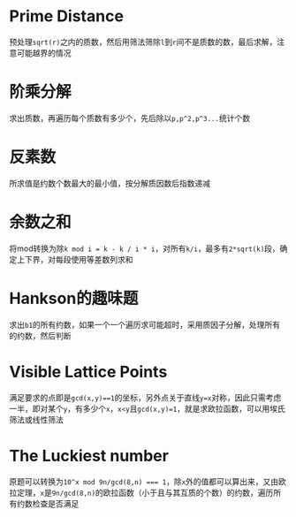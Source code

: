 # Prime Distance
预处理`sqrt(r)`之内的质数，然后用筛法筛除`l`到`r`间不是质数的数，最后求解，注意可能越界的情况
# 阶乘分解
求出质数，再遍历每个质数有多少个，先后除以`p,p^2,p^3...`统计个数
# 反素数
所求值是约数个数最大的最小值，按分解质因数后指数递减
# 余数之和
将mod转换为除`k mod i = k - k / i * i`，对所有`k/i`，最多有`2*sqrt(k)`段，确定上下界，对每段使用等差数列求和
# Hankson的趣味题
求出`b1`的所有约数，如果一个一个遍历求可能超时，采用质因子分解，处理所有的约数，然后判断
# Visible Lattice Points
满足要求的点即是`gcd(x,y)==1`的坐标，另外点关于直线`y=x`对称，因此只需考虑一半，即对某个`y`，有多少个`x`，`x<y`且`gcd(x,y)=1`，就是求欧拉函数，可以用埃氏筛法或线性筛法
# The Luckiest number
原题可以转换为`10^x mod 9n/gcd(8,n) === 1`，除`x`外的值都可以算出来，又由欧拉定理，`x`是`9n/gcd(8,n)`的欧拉函数（小于且与其互质的个数）的约数，遍历所有约数检查是否满足